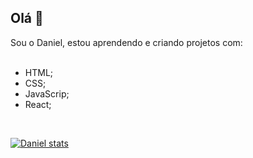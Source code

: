 ## Olá 👋
Sou o Daniel, estou aprendendo e criando projetos com:
<br>
<br>
- HTML;
- CSS;
- JavaScrip;
- React;
<br> <p></P>
<br>

[![Daniel stats](https://github-readme-stats.vercel.app/api?username=Daniel-Castro-1)](https://github.com/anuraghazra/github-readme-stats)
